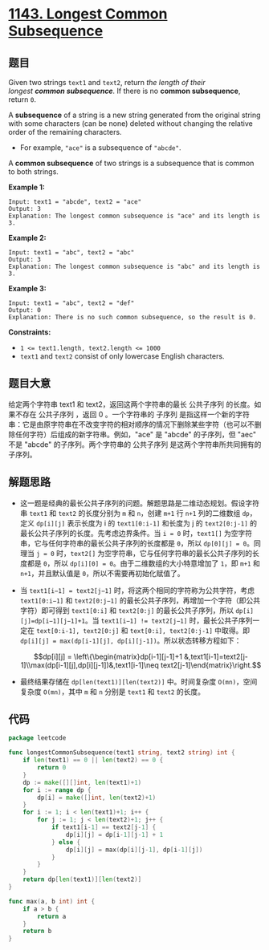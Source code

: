 # [1143. Longest Common Subsequence](https://leetcode.com/problems/longest-common-subsequence/)

## 题目

Given two strings `text1` and `text2`, return *the length of their longest **common subsequence**.* If there is no **common subsequence**, return `0`.

A **subsequence** of a string is a new string generated from the original string with some characters (can be none) deleted without changing the relative order of the remaining characters.

- For example, `"ace"` is a subsequence of `"abcde"`.

A **common subsequence** of two strings is a subsequence that is common to both strings.

**Example 1:**

```
Input: text1 = "abcde", text2 = "ace"
Output: 3
Explanation: The longest common subsequence is "ace" and its length is 3.
```

**Example 2:**

```
Input: text1 = "abc", text2 = "abc"
Output: 3
Explanation: The longest common subsequence is "abc" and its length is 3.
```

**Example 3:**

```
Input: text1 = "abc", text2 = "def"
Output: 0
Explanation: There is no such common subsequence, so the result is 0.
```

**Constraints:**

- `1 <= text1.length, text2.length <= 1000`
- `text1` and `text2` consist of only lowercase English characters.

## 题目大意

给定两个字符串 text1 和 text2，返回这两个字符串的最长 公共子序列 的长度。如果不存在 公共子序列 ，返回 0 。一个字符串的 子序列 是指这样一个新的字符串：它是由原字符串在不改变字符的相对顺序的情况下删除某些字符（也可以不删除任何字符）后组成的新字符串。例如，"ace" 是 "abcde" 的子序列，但 "aec" 不是 "abcde" 的子序列。两个字符串的 公共子序列 是这两个字符串所共同拥有的子序列。

## 解题思路

- 这一题是经典的最长公共子序列的问题。解题思路是二维动态规划。假设字符串 `text1` 和 `text2` 的长度分别为 `m` 和 `n`，创建 `m+1` 行 `n+1` 列的二维数组 `dp`，定义 `dp[i][j]` 表示长度为 i 的 `text1[0:i-1]` 和长度为 j 的 `text2[0:j-1]` 的最长公共子序列的长度。先考虑边界条件。当 `i = 0` 时，`text1[]` 为空字符串，它与任何字符串的最长公共子序列的长度都是 `0`，所以 `dp[0][j] = 0`。同理当 `j = 0` 时，`text2[]` 为空字符串，它与任何字符串的最长公共子序列的长度都是 `0`，所以 `dp[i][0] = 0`。由于二维数组的大小特意增加了 `1`，即 `m+1` 和 `n+1`，并且默认值是 `0`，所以不需要再初始化赋值了。
- 当 `text1[i−1] = text2[j−1]` 时，将这两个相同的字符称为公共字符，考虑 `text1[0:i−1]` 和 `text2[0:j−1]` 的最长公共子序列，再增加一个字符（即公共字符）即可得到 `text1[0:i]` 和 `text2[0:j]` 的最长公共子序列，所以 `dp[i][j]=dp[i−1][j−1]+1`。当 `text1[i−1] != text2[j−1]` 时，最长公共子序列一定在 `text[0:i-1], text2[0:j]` 和 `text[0:i], text2[0:j-1]` 中取得。即 `dp[i][j] = max(dp[i-1][j], dp[i][j-1])`。所以状态转移方程如下：

    $$dp[i][j] = \left\{\begin{matrix}dp[i-1][j-1]+1 &,text1[i-1]=text2[j-1]\\max(dp[i-1][j],dp[i][j-1])&,text1[i-1]\neq text2[j-1]\end{matrix}\right.$$

- 最终结果存储在 `dp[len(text1)][len(text2)]` 中。时间复杂度 `O(mn)`，空间复杂度 `O(mn)`，其中 `m` 和 `n` 分别是 `text1` 和 `text2` 的长度。

## 代码

```go
package leetcode

func longestCommonSubsequence(text1 string, text2 string) int {
    if len(text1) == 0 || len(text2) == 0 {
        return 0
    }
    dp := make([][]int, len(text1)+1)
    for i := range dp {
        dp[i] = make([]int, len(text2)+1)
    }
    for i := 1; i < len(text1)+1; i++ {
        for j := 1; j < len(text2)+1; j++ {
            if text1[i-1] == text2[j-1] {
                dp[i][j] = dp[i-1][j-1] + 1
            } else {
                dp[i][j] = max(dp[i][j-1], dp[i-1][j])
            }
        }
    }
    return dp[len(text1)][len(text2)]
}

func max(a, b int) int {
    if a > b {
        return a
    }
    return b
}
```